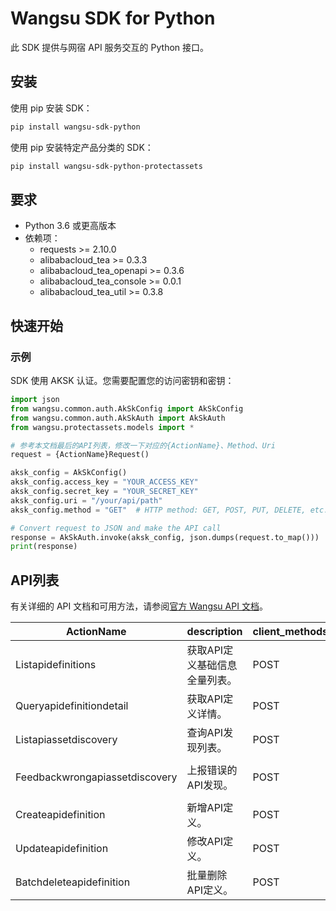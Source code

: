 # Wangsu SDK for Python

此 SDK 提供与网宿 API 服务交互的 Python 接口。

## 安装

使用 pip 安装 SDK：

```bash
pip install wangsu-sdk-python
```
使用 pip 安装特定产品分类的 SDK：

```bash
pip install wangsu-sdk-python-protectassets
```


## 要求

- Python 3.6 或更高版本
- 依赖项：
  - requests >= 2.10.0
  - alibabacloud_tea >= 0.3.3
  - alibabacloud_tea_openapi >= 0.3.6
  - alibabacloud_tea_console >= 0.0.1
  - alibabacloud_tea_util >= 0.3.8

## 快速开始

### 示例

SDK 使用 AKSK 认证。您需要配置您的访问密钥和密钥：

```python
import json
from wangsu.common.auth.AkSkConfig import AkSkConfig
from wangsu.common.auth.AkSkAuth import AkSkAuth
from wangsu.protectassets.models import *

# 参考本文档最后的API列表，修改一下对应的{ActionName}、Method、Uri
request = {ActionName}Request()

aksk_config = AkSkConfig()
aksk_config.access_key = "YOUR_ACCESS_KEY"
aksk_config.secret_key = "YOUR_SECRET_KEY"
aksk_config.uri = "/your/api/path"
aksk_config.method = "GET"  # HTTP method: GET, POST, PUT, DELETE, etc.

# Convert request to JSON and make the API call
response = AkSkAuth.invoke(aksk_config, json.dumps(request.to_map()))
print(response)

```


## API列表
有关详细的 API 文档和可用方法，请参阅[官方 Wangsu API 文档](https://www.wangsu.com/document/api-doc/Overview?productType=all)。

| ActionName | description | client_methods | uri |
| --- | --- | --- | --- |
| Listapidefinitions | 获取API定义基础信息全量列表。 | POST | /api/v1/sam/api-define/basic/query |
| Queryapidefinitiondetail | 获取API定义详情。 | POST | /api/v1/sam/api-define/detail |
| Listapiassetdiscovery | 查询API发现列表。 | POST | /api/v1/sam/api-discovery/get-list |
| Feedbackwrongapiassetdiscovery | 上报错误的API发现。 | POST | /api/v1/sam/api-discovery/false-marking |
| Createapidefinition | 新增API定义。 | POST | /api/v1/sam/api-define/add |
| Updateapidefinition | 修改API定义。 | POST | /api/v1/sam/api-define/update |
| Batchdeleteapidefinition | 批量删除API定义。 | POST | /api/v1/sam/api-define/delete |